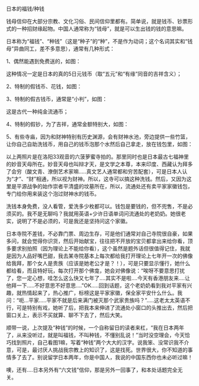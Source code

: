 日本的福钱/种钱

钱母信仰在大部分宗教、文化习俗、民间信仰里都有。简单说，就是钱币、钞票形式的一种招财缘起物。中国人通常称为“钱母”，就是可以生出钱的钱的意思嘛。

日本称为“福钱”、“种钱”（这是“种子”的“种”，不是作为动词；这个名词其实和“钱母”异曲同工，差不多意思），通常有几种形式：

1、偶然能遇到免费送的，如图：

这种情况一定是日本的真的5日元钱币（取“五元”和“有缘”同音的吉祥含义）；

2、特制的假钱币、花钱，如图：

3、特制的假古钱币，通常是“小判”，如图：

这是古代一种纯金流通币；

4、特制的假钞，为了吉祥，通常金额特别大，如图：

5、有些寺庙，因为和财神特别有历史渊源，会有财神水池，旁边提供一些竹篮，让你自己自助洗钱币，用自己的钱币泡那个水然后自己拿走，放在钱包里，如图：

以上两照片是在洛阳33观音的六菠萝蜜寺拍的。那里同时也是日本最古七福神里的妙音天母所在。妙音天母也叫辩才天，是文学之本尊，本来印度、西藏认为拜多了会穷（酸文青、潦倒艺术家嘛.....真文艺人通常都和穷苦配套），可是日本人认为“才”、“财”相通，所以视为财神。所以，这寺可以搞这种洗钱。然后，又因为这里是平源战争的始作崇者平清盛的坟墓所在，所以，流通处还有卖平家家徽钱包，专门给你用来装这个泡过财神水的钱币。

洗钱本身免费，没人看管，爱洗多少枚都可以。钱包是要钱的，但不兜售，不是必须买的。我不是无聊吗？我就用英语+少许日语单词问流通处的老奶奶。她很老实，说明了不是必须的，可是我还是坚持问这个家徽。

日本寺院不差钱，不必靠门票、周边生存，可是他们通常对自己寺院很自豪，如果多问，就会觉得你识货，然后开始献宝，往往把不开放的宝贝都拿出来给你看，顶多要求别拍照（因为理论上不能给你看），这个虽然是题外话但很值得记住，我就是因为人品好嘴巴甜，我去某寺院基本上每次都给我打开理论上七年开一次的佛像给我拜，那个女人是贵族（应该是她老公才是？！），可是只要显示懂行，她什么都给看，而且特好玩，每次打开那个佛龛，她会对佛像说：“唉呀不要意思打扰了，您一定心想，哇怎么这么快又七年了....其实不是啦....今天有香港朋友来....让他拜一下.....不好意思不好意思....”OK.....回到话题，这个老奶奶看到我对平家有兴趣，就热情起来了，热心推广，标榜这是平家家徽，保全家平安什么什么。我问：“呃…平家.....平家不就是后来满门被灭那个武家贵族吗？”.....这老太太英语不行，可是特别有戏，她听了后，把我本来伸进了流通处小窗口的头推出去，然后把窗口关上，表示不买就算、聊不下去了，然后大笑。

顺带一说，上次提及“种钱”的时候，一个自称留日的读者来杠，“我在日本两年了，从来没听过，就是叫福钱，不叫种钱，不懂别乱说！”当时没空理会，今天恰巧找到照片，自己看图1嘛，写着“种钱”两个大大的汉字。说我笨、没常识我不介意，可是，最讨厌人挑战我宗教上的知识了，这是找死。世界很大，你不知道的事情多了去了。别说留学日本两年，你是中国人，我说的中国东西你也未必听过嘛！

噢，还有....日本另外有“六文钱”信仰，那是另外一回事了，和本处话题完全无关。
